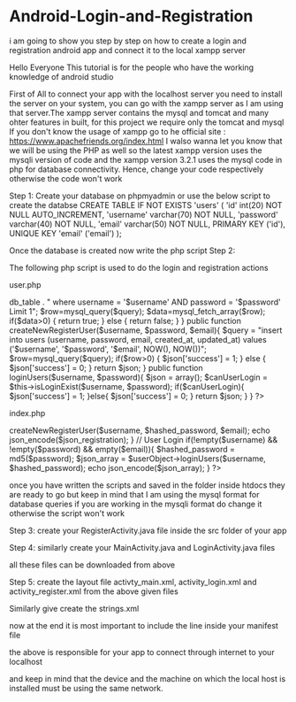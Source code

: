 # Android-Login-and-Registration
i am going to show you step by step on how to create a login and registration android app and connect it to the local xampp server

Hello Everyone 
This tutorial is for the people who have the working knowledge of android studio 

First of All to connect your app with the localhost server you need to install the server on your system, you can go with the xampp server as I am using that server.The xampp server contains the mysql and tomcat and many ohter features in built, for this project we require only the tomcat and mysql
If you don't know the usage of xampp go to he official site : https://www.apachefriends.org/index.html
I walso wanna let you know that we will be using the PHP as well so the latest xampp version uses the mysqli version of code and the xampp version 3.2.1 uses the mysql code in php for database connectivity.
Hence, change your code respectively otherwise the code won't work

Step 1:
Create your database on phpmyadmin
or use the below script to create the databse
CREATE TABLE IF NOT EXISTS 'users' (
'id' int(20) NOT NULL AUTO_INCREMENT,
'username' varchar(70) NOT NULL,
'password' varchar(40) NOT NULL,
'email' varchar(50) NOT NULL,
PRIMARY KEY ('id'),
UNIQUE KEY 'email' ('email')
);

Once the database is created now write the php script
Step 2:

The following php script is used to do the login and registration actions

user.php

<?php
$link=mysql_connect("localhost","root","");
mysql_select_db("androidlogin",$link);

class User{
	
	private $db;
	private $db_table = "users";
	
	public function isLoginExist($username, $password){		
				
		$query = "select * from " . $this->db_table . " where username = '$username' AND password = '$password' Limit 1";
		$row=mysql_query($query);
        $data=mysql_fetch_array($row);
		
		if($data>0)
            {
              	return true;
           	}
           	else
            {
				return false;
            }		
	}
	
	public function createNewRegisterUser($username, $password, $email){
			
		$query = "insert into users (username, password, email, created_at, updated_at) values ('$username', '$password', '$email', NOW(), NOW())";
		
		$row=mysql_query($query);
		if($row>0)
            {
              	$json['success'] = 1;	
           	}
           	else
            {
				$json['success'] = 0;
            }
		return $json;
	}
	
	public function loginUsers($username, $password){
			
		$json = array();
		$canUserLogin = $this->isLoginExist($username, $password);
		if($canUserLogin){
			$json['success'] = 1;
		}else{
			$json['success'] = 0;
		}
		return $json;
	}

}
?>

index.php

<?php

require_once 'include/user.php';

$username = "";
$password = "";
$email = "";

if(isset($_POST['username'])){
	$username = $_POST['username'];
}
if(isset($_POST['password'])){
    $password = $_POST['password'];
}
if(isset($_POST['email'])){
	$email = $_POST['email'];
}

// Instance of a User class
$userObject = new User();

// Registration of new user
if(!empty($username) && !empty($password) && !empty($email)){
	$hashed_password = md5($password);
	$json_registration = $userObject->createNewRegisterUser($username, $hashed_password, $email);
	
	echo json_encode($json_registration);
}

// User Login
if(!empty($username) && !empty($password) && empty($email)){
	$hashed_password = md5($password);	
    $json_array = $userObject->loginUsers($username, $hashed_password);

    echo json_encode($json_array);
}

?>

once you have written the scripts and saved in the folder inside htdocs they are ready to go
but keep in mind that I am using the mysql format for database queries if you are working in the mysqli format do change it otherwise the script won't work

Step 3:
create your RegisterActivity.java file inside the src folder of your app

Step 4: 
similarly create your MainActivity.java and LoginActivity.java files

all these files can be downloaded from above

Step 5:
create the layout file activty_main.xml, activity_login.xml and activity_register.xml from the above given files

Similarly give create the strings.xml 

now at the end it is most important to include the line inside your manifest file
<uses-permission android:name="android.permission.INTERNET" />

the above is responsible for your app to connect through internet to your localhost

and keep in mind that the device and the machine on which the local host is installed must be using the same network.
